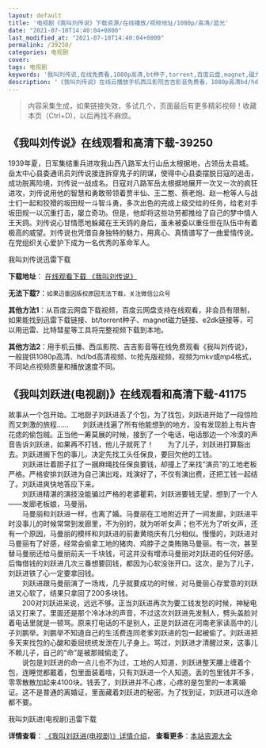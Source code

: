 ```yaml
---
layout: default
title: '电视剧《我叫刘传说》下载资源/在线播放/视频地址/1080p/高清/蓝光'
date: "2021-07-10T14:40:04+0800"
last_modified_at: "2021-07-10T14:40:04+0800"
permalink: /39250/
categories: 电视剧
cover:
tags: 电视剧
keywords: '我叫刘传说,在线免费看,1080p高清,bt种子,torrent,百度云盘,magnet,磁力链,迅雷下载资源'
description: '《我叫刘传说》在线云播放手机西瓜影院吉吉影音免费看，1080p高清bd/hd未删减完整版和tc抢先枪版，mkv/mp4格式，附带bt/torrent种子、magnet/磁力链、百度云盘、网盘资源迅雷下载链接'
---
```


>内容采集生成，如果链接失效，多试几个，页面最后有更多精彩视频！收藏本页（Ctrl+D)，以后再找不麻烦。


## 《我叫刘传说》在线观看和高清下载-39250

1939年夏，日军集结重兵进攻我山西八路军太行山岳太根据地，占领岳太县城。岳太中心县委通讯员刘传说接连拆穿鬼子的阴谋，使得中心县委摆脱日寇的追击，成功脱离险境，刘传说一战成名。日寇对八路军岳太根据地展开一次又一次的疯狂进攻，刘传说用他的智慧和勇敢带领着贾半仙、王二憨、蔡老炮、赵一枪等人与战士们一起和狡猾的坂田规一斗智斗勇，多次出色的完成上级交给的任务，给老对手坂田规一以沉重打击，屡立奇功。但是，他却将这些功劳都推给了自己的梦中情人王天鸽。刘传说心甘情愿地躲藏在王天鸽的身后，虽未被委以重任但在队伍中有着极高的威望。刘传说也凭借自身独特的魅力，用真心、真情谱写了一曲爱情传说。在党组织关心爱护下成为一名优秀的革命军人。<!---剧情end--->


我叫刘传说迅雷下载

**下载地址**： [在线观看下载 《我叫刘传说》](https://www.993dy.com//vod-detail-id-13089.html) 


**无法下载?**：`如果迅雷因版权原因无法下载，关注微信公众号 `

**其他方法1**：从百度云网盘下载视频，百度云网盘支持在线观看，非会员有限制，如果能找到迅雷下载链接、bt/torrent种子、magnet磁力链接、e2dk链接等，可以用迅雷、比特彗星等工具将完整视频下载到本地。

**其他方法2**：用手机云播、西瓜影院、吉吉影音等在线免费观看《我叫刘传说》，一般提供1080p高清、hd/bd高清视频、tc抢先版视频，视频为mkv或mp4格式，不同站点视频质量和播放速度不同。


## 《我叫刘跃进(电视剧)》在线观看和高清下载-41175

故事从一个包开始。工地厨子刘跃进丢了个包，为了找包，刘跃进开始了一段惊险而又刺激的旅程&hellip;…　　刘跃进找遍了所有他能想到的地方，没有发现脸上有片杏花痣的偷包贼。正当他一筹莫展的时候，接到了一个电话，电话那边一个冷漠的声音告诉刘跃进，如果再不打钱，他儿子就死了！　　为了儿子，刘跃进打算豁出去。刘跃进搁下包的事儿，决定先找工头任保良，要回欠他的工钱。<br />　　刘跃进壮着胆子扛了一捆麻绳找任保良要钱，却撞上了来找“演员”的工地老板严格。严格安排刘跃进为自己演出戏，戏演好了，不仅有演出费，还把工钱一起结了。刘跃进爽快地答应下来。<br />　　刘跃进精湛的演技没能骗过严格的老婆瞿莉，刘跃进要钱无望，想到了一个人——发廊老板娘，马曼丽。<br />　　马曼丽和刘跃进一样，也离了婚。马曼丽在工地附近开了一间发廊，刘跃进平时没事儿的时候常常到发廊里，不为别的，就为听听女声；也不光为了听女声，还有一个原因，马曼丽的模样和刘跃进的前妻黄晓庆有几分相似。慢慢的，刘跃进对马曼丽有了好感，经常会偷拿工地的猪肉、鸡脖子之类贿赂马曼丽。有一次，甚至替马曼丽还给马曼丽前夫一千块钱，可这并没有增添马曼丽对刘跃进的任何好感。后悔借钱的刘跃进几次三番想要回钱，都因为心软没张开口。这次，是为了儿子，刘跃进铁了心一定要拿回钱。<br />　　刘跃进跟马曼丽演了一场戏，几乎就要成功的时候，对马曼丽心存爱意的刘跃进又心软了，结果只拿回了200多块钱。<br />　　200对刘跃进来说，远远不够。正当刘跃进再次为要工钱发愁的时候，神秘电话又打来了。里面还是那个冷冰冰的声音，不过这次刘跃进先发制人，劈头盖脸对着电话里就是一顿骂。原来打电话的不是别人，正是刘跃进在河南老家读高中的儿子刘鹏举。刘鹏举不知道自己的生活费连同老爹刘跃进的包一起被偷了。刘跃进把多天来找包的心酸和委屈统统发泄在儿子身上。骂过，刘跃进才清醒过来，这事儿不赖儿子，自己的“命&rdquo;是被那贼偷走了。<br />　　说包是刘跃进的命一点儿也不为过，工地的人知道，刘跃进整天腰上缠着个包，连睡觉都戴着，包里面装着啥，只有刘跃进一个人知道。丢的包里钱并不多，零零散散加起来4100块。钱丢了，刘跃进并不心疼，心疼的是包里的一本离婚证。这不是普通的离婚证，里面藏着刘跃进的秘密。为了找到证，刘跃进可以连命都不要。


我叫刘跃进(电视剧)迅雷下载

**详情查看**： [《我叫刘跃进(电视剧)》详情介绍](/movie/41175/)， **查看更多**：[本站资源大全](/movie/t/all/)

